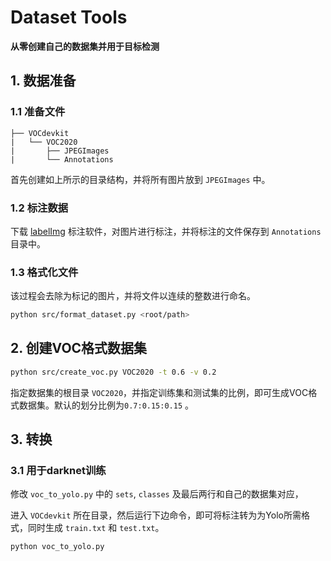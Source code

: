 # Dataset Tools

**从零创建自己的数据集并用于目标检测**


## 1. 数据准备
### 1.1 准备文件

```dir
├── VOCdevkit
|   └── VOC2020
|   	├── JPEGImages
|   	└── Annotations
```

首先创建如上所示的目录结构，并将所有图片放到 `JPEGImages` 中。

### 1.2 标注数据

下载 [labelImg](https://github.com/tzutalin/labelImg) 标注软件，对图片进行标注，并将标注的文件保存到 `Annotations`目录中。

### 1.3 格式化文件

该过程会去除为标记的图片，并将文件以连续的整数进行命名。

```bash
python src/format_dataset.py <root/path>
```



## 2. 创建VOC格式数据集

```bash
python src/create_voc.py VOC2020 -t 0.6 -v 0.2 
```

指定数据集的根目录 `VOC2020`，并指定训练集和测试集的比例，即可生成VOC格式数据集。默认的划分比例为`0.7:0.15:0.15` 。

## 3. 转换

### 3.1 用于darknet训练

修改 `voc_to_yolo.py` 中的 `sets`, `classes` 及最后两行和自己的数据集对应，

进入 `VOCdevkit` 所在目录，然后运行下边命令，即可将标注转为为Yolo所需格式，同时生成 `train.txt` 和 `test.txt`。

```bash
python voc_to_yolo.py
```

